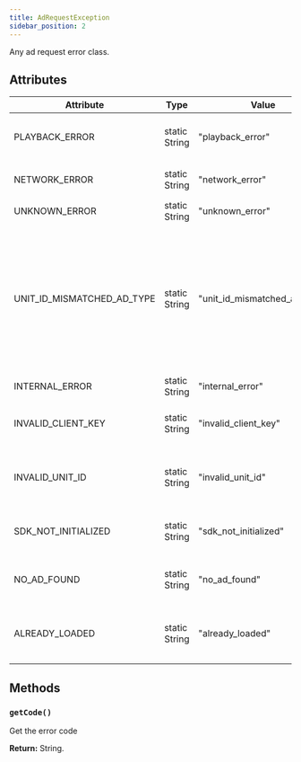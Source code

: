 ```yaml
---
title: AdRequestException
sidebar_position: 2
---
```


Any ad request error class.

## Attributes

| Attribute                  | Type          | Value                        | Description                                                                                                                     |
| -------------------------- | ------------- | ---------------------------- | ------------------------------------------------------------------------------------------------------------------------------- |
| PLAYBACK_ERROR             | static String | "playback_error"             | error while trying to play a media                                                                                              |
| NETWORK_ERROR              | static String | "network_error"              | internet connection error                                                                                                       |
| UNKNOWN_ERROR              | static String | "unknown_error"              | unknown error                                                                                                                   |
| UNIT_ID_MISMATCHED_AD_TYPE | static String | "unit_id_mismatched_ad_type" | unit_id of a different type than the ad format used, for example a unit_id registered as a banner being used by an interstitial |
| INTERNAL_ERROR             | static String | "internal_error"             | internal error                                                                                                                  |
| INVALID_CLIENT_KEY         | static String | "invalid_client_key"         | your app client_key is invalid or is blocked                                                                                    |
| INVALID_UNIT_ID            | static String | "invalid_unit_id"            | the provided unit_id is valid or is blocked                                                                                     |
| SDK_NOT_INITIALIZED        | static String | "sdk_not_initialized"        | you need to initialize the SDK before using                                                                                     |
| NO_AD_FOUND                | static String | "no_ad_found"                | no ad is found for user profile settings                                                                                        |
| ALREADY_LOADED             | static String | "already_loaded"             | this ad is already loaded, you can only show it                                                                                 |

## Methods

### `getCode()`

Get the error code

**Return:** String.
